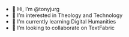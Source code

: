 - 👋 Hi, I’m @tonyjurg
- 👀 I’m interested in Theology and Technology
- 🌱 I’m currently learning Digital Humanities
- 💞️ I’m looking to collaborate on TextFabric


<!---
tonyjurg/tonyjurg is a ✨ special ✨ repository because its `README.md` (this file) appears on your GitHub profile.
You can click the Preview link to take a look at your changes.
--->
